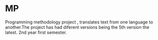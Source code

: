 # MP
Programming methodology project , translates text from one language to another.The project has had diferent versions being the 5th version the latest.
2nd year first semester.
